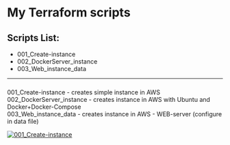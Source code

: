 # My Terraform scripts
## Scripts List:
* 001_Create-instance
* 002_DockerServer_instance
* 003_Web_instance_data
***
### 
001_Create-instance - creates simple instance in AWS </br>
002_DockerServer_instance - creates instance in AWS with Ubuntu and Docker+Docker-Compose </br>
003_Web_instance_data - creates instance in AWS - WEB-server (configure in data file) </br>

[![001_Create-instance](https://github.com/vyashin-devops/Terraform/actions/workflows/001_Create-instance.yml/badge.svg)](https://github.com/vyashin-devops/Terraform/actions/workflows/001_Create-instance.yml)
